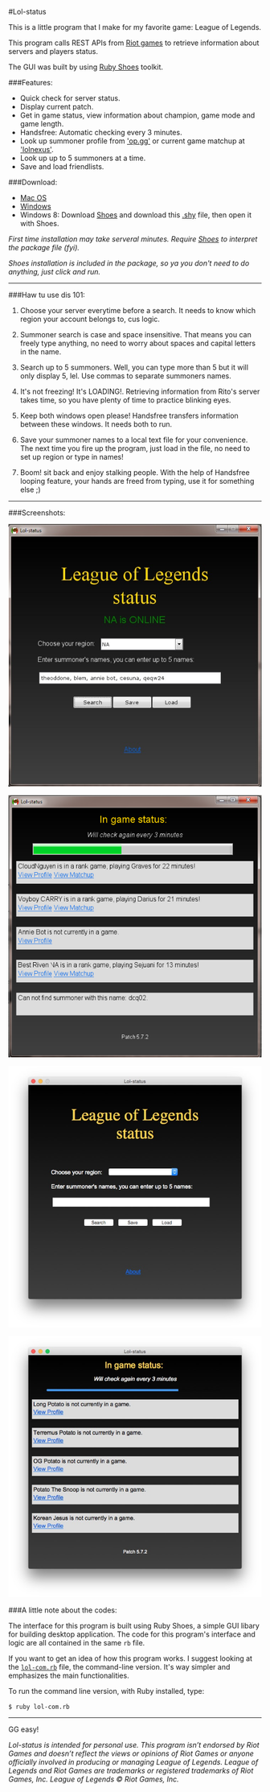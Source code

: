 #Lol-status

This is a little program that I make for my favorite game: League of Legends. 

This program calls REST APIs from [Riot games](https://developer.riotgames.com/api/methods) to retrieve information about servers and players status.

The GUI was built by using [Ruby Shoes](http://shoesrb.com) toolkit.

###Features:

* Quick check for server status.
* Display current patch.
* Get in game status, view information about champion, game mode and game length.
* Handsfree: Automatic checking every 3 minutes.
* Look up summoner profile from ['op.gg'](http://www.op.gg) or current game matchup at ['lolnexus'](http://www.lolnexus.com).
* Look up up to 5 summoners at a time.
* Save and load friendlists.

###Download:

* [Mac OS](http://1drv.ms/1azOUeh)
* [Windows](http://1drv.ms/1azOYuC)
* Windows 8: Download [Shoes](http://shoesrb.com/downloads/) and download this [.shy](http://1drv.ms/1HgSY04) file, then open it with Shoes.



*First time installation may take serveral minutes. Require [Shoes](http://shoesrb.com/downloads/) to interpret the package file (fyi).*

*Shoes installation is included in the package, so ya you don't need to do anything, just click and run.*

----

###Haw tu use dis 101:

1. Choose your server everytime before a search. It needs to know which region your account belongs to, cus logic.

2. Summoner search is case and space insensitive. That means you can freely type anything, no need to worry about spaces and capital letters in the name.

3. Search up to 5 summoners. Well, you can type more than 5 but it will only display 5, lel. Use commas to separate summoners names.

4. It's not freezing! It's LOADING!. Retrieving information from Rito's server takes time, so you have plenty of time to practice blinking eyes.

5. Keep both windows open please! Handsfree transfers information between these windows. It needs both to run.

6. Save your summoner names to a local text file for your convenience. The next time you fire up the program, just load in the file, no need to set up region or type in names! 

7. Boom! sit back and enjoy stalking people. With the help of Handsfree looping feature, your hands are freed from typing, use it for something else ;)


----

###Screenshots:

![1](https://raw.githubusercontent.com/LongPotato/Lol-status/master/pics/pic1.jpg)

![2](https://raw.githubusercontent.com/LongPotato/Lol-status/master/pics/pic2.jpg)

![3](https://raw.githubusercontent.com/LongPotato/Lol-status/master/pics/pic3.jpg)

![4](https://raw.githubusercontent.com/LongPotato/Lol-status/master/pics/pic4.jpg)


###A little note about the codes:

 The interface for this program is built using Ruby Shoes, a simple GUI libary for building desktop application. The code for this program's interface and logic are all contained in the same `rb` file.

  If you want to get an idea of how this program works. I suggest looking at the [`lol-com.rb`](https://github.com/LongPotato/Lol-status/blob/master/lib/lol-com.rb) file, the command-line version. It's way simpler and emphasizes the main functionalities.

  To run the command line version, with Ruby installed, type:

  ```
  $ ruby lol-com.rb
  ```

----

GG easy!


*Lol-status is intended for personal use. This program isn’t endorsed by Riot Games and doesn’t reflect the views or opinions of Riot Games or anyone officially involved in producing or managing League of Legends. League of Legends and Riot Games are trademarks or registered trademarks of Riot Games, Inc. League of Legends © Riot Games, Inc.*
